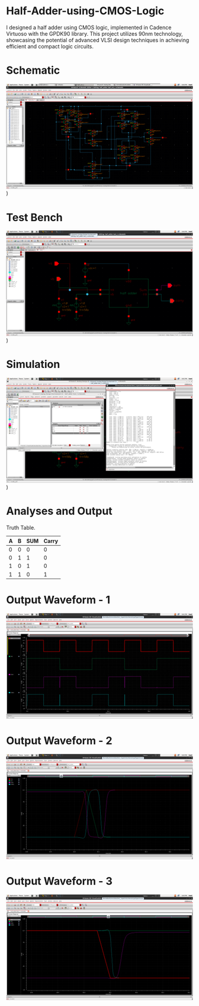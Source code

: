 # Half-Adder-using-CMOS-Logic
I designed a half adder using CMOS logic, implemented in Cadence Virtuoso with the GPDK90 library. This project utilizes 90nm technology, showcasing the potential of advanced VLSI design techniques in achieving efficient and compact logic circuits.

# Schematic

![Sample Image](https://github.com/suryakiran69/Half-Adder-using-CMOS-Logic/blob/main/Schematic.png))


# Test Bench

![Sample Image](https://github.com/suryakiran69/Half-Adder-using-CMOS-Logic/blob/main/Test%20bench.png))

# Simulation

![Sample Image](https://github.com/suryakiran69/Half-Adder-using-CMOS-Logic/blob/main/Simulation.png))


# Analyses and Output

Truth Table.

| A | B | SUM | Carry |
| ---------| ---------| ---------| ---------|
| 0 | 0 | 0 | 0 |
| 0 | 1 | 1 | 0 | 
| 1 | 0 | 1 | 0 | 
| 1 | 1 | 0 | 1 | 

# Output Waveform - 1

![Sample Image](https://github.com/suryakiran69/Half-Adder-using-CMOS-Logic/blob/main/Output%20WF-1.png)


# Output Waveform - 2

![Sample Image](https://github.com/suryakiran69/Half-Adder-using-CMOS-Logic/blob/main/Output%20WF-2.png)

# Output Waveform - 3

![Sample Image](https://github.com/suryakiran69/Half-Adder-using-CMOS-Logic/blob/main/Output%20WF-3.png)
